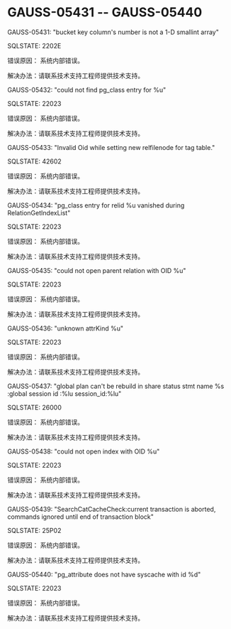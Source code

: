 # GAUSS-05431 -- GAUSS-05440<a name="ZH-CN_TOPIC_0302072945"></a>

GAUSS-05431: "bucket key column's number is not a 1-D smallint array"

SQLSTATE: 2202E

错误原因： 系统内部错误。

解决办法：请联系技术支持工程师提供技术支持。

GAUSS-05432: "could not find pg\_class entry for %u"

SQLSTATE: 22023

错误原因： 系统内部错误。

解决办法：请联系技术支持工程师提供技术支持。

GAUSS-05433: "Invalid Oid while setting new relfilenode for tag table."

SQLSTATE: 42602

错误原因： 系统内部错误。

解决办法：请联系技术支持工程师提供技术支持。

GAUSS-05434: "pg\_class entry for relid %u vanished during RelationGetIndexList"

SQLSTATE: 22023

错误原因： 系统内部错误。

解决办法：请联系技术支持工程师提供技术支持。

GAUSS-05435: "could not open parent relation with OID %u"

SQLSTATE: 22023

错误原因： 系统内部错误。

解决办法：请联系技术支持工程师提供技术支持。

GAUSS-05436: "unknown attrKind %u"

SQLSTATE: 22023

错误原因： 系统内部错误。

解决办法：请联系技术支持工程师提供技术支持。

GAUSS-05437: "global plan can't be rebuild in share status stmt name %s :global session id :%lu session\_id:%lu"

SQLSTATE: 26000

错误原因： 系统内部错误。

解决办法：请联系技术支持工程师提供技术支持。

GAUSS-05438: "could not open index with OID %u"

SQLSTATE: 22023

错误原因： 系统内部错误。

解决办法：请联系技术支持工程师提供技术支持。

GAUSS-05439: "SearchCatCacheCheck:current transaction is aborted, commands ignored until end of transaction block"

SQLSTATE: 25P02

错误原因： 系统内部错误。

解决办法：请联系技术支持工程师提供技术支持。

GAUSS-05440: "pg\_attribute does not have syscache with id %d"

SQLSTATE: 22023

错误原因： 系统内部错误。

解决办法：请联系技术支持工程师提供技术支持。

